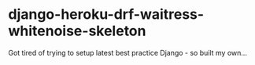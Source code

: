 # django-heroku-drf-waitress-whitenoise-skeleton
Got tired of trying to setup latest best practice Django  - so built my own... 
